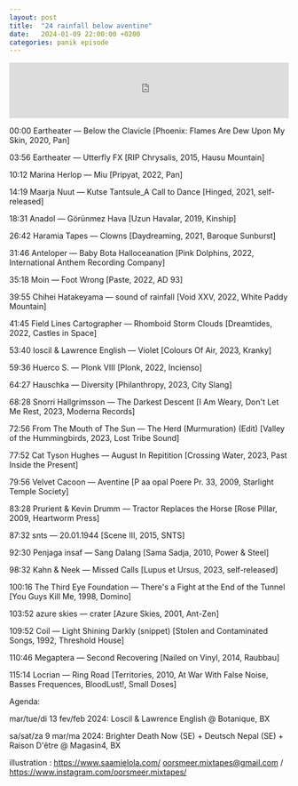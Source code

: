 ```yaml
---
layout: post
title:  "24 rainfall below aventine"
date:   2024-01-09 22:00:00 +0200
categories: panik episode
---
```


<iframe height="100" width="100%" scrolling="no" frameborder="no" src="https://www.radiopanik.org/emissions/oorsmeer/24-rainfall-below-aventine/embed/17113/" ></iframe>


00:00  Eartheater — Below the Clavicle [Phoenix: Flames Are Dew Upon My Skin, 2020, Pan]

03:56  Eartheater — Utterfly FX [RIP Chrysalis, 2015, Hausu Mountain]

10:12  Marina Herlop — Miu [Pripyat, 2022, Pan]

14:19  Maarja Nuut — Kutse Tantsule_A Call to Dance [Hinged, 2021, self-released]

18:31  Anadol — Görünmez Hava [Uzun Havalar, 2019, Kinship]

26:42  Haramia Tapes — Clowns [Daydreaming, 2021, Baroque Sunburst]

31:46  Anteloper — Baby Bota Halloceanation [Pink Dolphins, 2022, International Anthem Recording Company]

35:18  Moin — Foot Wrong [Paste, 2022, AD 93]

39:55  Chihei Hatakeyama — sound of rainfall [Void XXV, 2022, White Paddy Mountain]

41:45  Field Lines Cartographer — Rhomboid Storm Clouds [Dreamtides, 2022, Castles in Space]

53:40  loscil & Lawrence English — Violet [Colours Of Air, 2023, Kranky]

59:36  Huerco S. — Plonk VIII [Plonk, 2022, Incienso]

64:27  Hauschka — Diversity [Philanthropy, 2023, City Slang]

68:28  Snorri Hallgrímsson — The Darkest Descent [I Am Weary, Don't Let Me Rest, 2023, Moderna Records]

72:56  From The Mouth of The Sun — The Herd (Murmuration) (Edit) [Valley of the Hummingbirds, 2023, Lost Tribe Sound]

77:52  Cat Tyson Hughes — August In Repitition [Crossing Water, 2023, Past Inside the Present]

79:56  Velvet Cacoon — Aventine [P aa opal Poere Pr. 33, 2009, Starlight Temple Society]

83:28  Prurient & Kevin Drumm — Tractor Replaces the Horse [Rose Pillar, 2009, Heartworm Press]

87:32  snts — 20.01.1944 [Scene III, 2015, SNTS]

92:30  Penjaga insaf — Sang Dalang [Sama Sadja, 2010, Power & Steel]

98:32  Kahn & Neek — Missed Calls [Lupus et Ursus, 2023, self-released]

100:16  The Third Eye Foundation — There's a Fight at the End of the Tunnel [You Guys Kill Me, 1998, Domino]

103:52  azure skies — crater [Azure Skies, 2001, Ant-Zen]

109:52  Coil — Light Shining Darkly (snippet) [Stolen and Contaminated Songs, 1992, Threshold House]

110:46  Megaptera — Second Recovering [Nailed on Vinyl, 2014, Raubbau]

115:14  Locrian — Ring Road [Territories, 2010, At War With False Noise, Basses Frequences, BloodLust!, Small Doses]

 

Agenda:

mar/tue/di 13 fev/feb 2024: Loscil & Lawrence English @ Botanique, BX

sa/sat/za 9 mar/ma 2024: Brighter Death Now (SE) + Deutsch Nepal (SE) + Raison D'être @ Magasin4, BX

 

illustration : https://www.saamielola.com/
oorsmeer.mixtapes@gmail.com / https://www.instagram.com/oorsmeer.mixtapes/